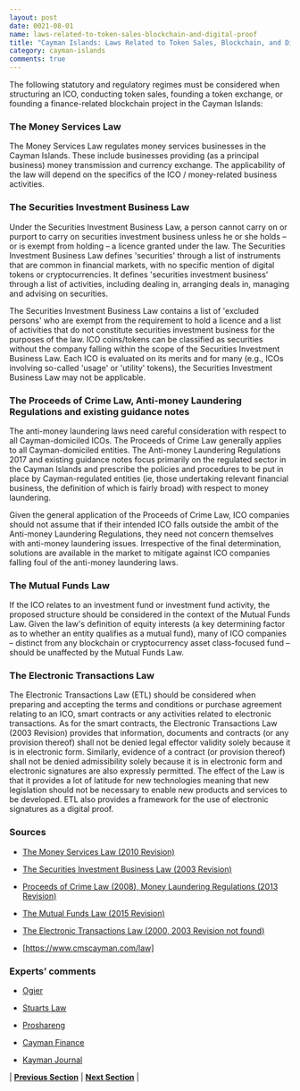 ```yaml
---
layout: post
date: 0021-08-01
name: laws-related-to-token-sales-blockchain-and-digital-proof
title: "Cayman Islands: Laws Related to Token Sales, Blockchain, and Digital Proof"
category: cayman-islands
comments: true
---
```


The following statutory and regulatory regimes must be considered when structuring an ICO, conducting token sales, founding a token exchange, or founding a finance-related blockchain project in the Cayman Islands:

### The Money Services Law ### 

The Money Services Law regulates money services businesses in the Cayman Islands. These include businesses providing (as a principal business) money transmission and currency exchange. The applicability of the law will depend on the specifics of the ICO / money-related business activities. 
 
### The Securities Investment Business Law ###

Under the Securities Investment Business Law, a person cannot carry on or purport to carry on securities investment business unless he or she holds – or is exempt from holding – a licence granted under the law. The Securities Investment Business Law defines 'securities' through a list of instruments that are common in financial markets, with no specific mention of digital tokens or cryptocurrencies. It defines 'securities investment business' through a list of activities, including dealing in, arranging deals in, managing and advising on securities. 
 
The Securities Investment Business Law contains a list of 'excluded persons' who are exempt from the requirement to hold a licence and a list of activities that do not constitute securities investment business for the purposes of the law. ICO coins/tokens can be classified as securities without the company falling within the scope of the Securities Investment Business Law. Each ICO is evaluated on its merits and for many (e.g., ICOs involving so-called 'usage' or 'utility' tokens), the Securities Investment Business Law may not be applicable. 
 
### The Proceeds of Crime Law, Anti-money Laundering Regulations and existing guidance notes ###

The anti-money laundering laws need careful consideration with respect to all Cayman-domiciled ICOs. The Proceeds of Crime Law generally applies to all Cayman-domiciled entities. The Anti-money Laundering Regulations 2017 and existing guidance notes focus primarily on the regulated sector in the Cayman Islands and prescribe the policies and procedures to be put in place by Cayman-regulated entities (ie, those undertaking relevant financial business, the definition of which is fairly broad) with respect to money laundering. 
 
Given the general application of the Proceeds of Crime Law, ICO companies should not assume that if their intended ICO falls outside the ambit of the Anti-money Laundering Regulations, they need not concern themselves with anti-money laundering issues. Irrespective of the final determination, solutions are available in the market to mitigate against ICO companies falling foul of the anti-money laundering laws. 
 
### The Mutual Funds Law ###

If the ICO relates to an investment fund or investment fund activity, the proposed structure should be considered in the context of the Mutual Funds Law. Given the law's definition of equity interests (a key determining factor as to whether an entity qualifies as a mutual fund), many of ICO companies – distinct from any blockchain or cryptocurrency asset class-focused fund – should be unaffected by the Mutual Funds Law.  

### The Electronic Transactions Law ###

The Electronic Transactions Law (ETL) should be considered when preparing and accepting the terms and conditions or purchase agreement relating to an ICO, smart contracts or any activities related to electronic transactions. As for the smart contracts, the Electronic Transactions Law (2003 Revision) provides that information, documents and contracts (or any provision thereof) shall not be denied legal effector validity solely because it is in electronic form. Similarly, evidence of a contract (or provision thereof) shall not be denied admissibility solely because it is in electronic form and electronic signatures are also expressly permitted. The effect of the Law is that it provides a lot of latitude for new technologies meaning that new legislation should not be necessary to enable new products and services to be developed. ETL also provides a framework for  the use of electronic signatures as a digital proof.


### Sources ### 

- [The Money Services Law (2010 Revision)](http://www.cima.ky/upimages/commonfiles/1499348940MoneyServicesLaw2010Revision.pdf)

- [The Securities Investment Business Law (2003 Revision)](http://www.cima.ky/upimages/commonfiles/1499350020SecurityConduct.pdf)

- [Proceeds of Crime Law (2008), Money Laundering Regulations (2013 Revision)](https://www.cmscayman.com/docs/MoneyLaunderingRegulations(2013Revision).pdf)

- [The Mutual Funds Law (2015 Revision)](www.cima.ky/upimages/commonfiles/1499349169MutualFundsLaw2015Revision.pdf)

- [The Electronic Transactions Law (2000, 2003 Revision not found)](http://www.track.unodc.org/LegalLibrary/LegalResources/Cayman%20Islands/Laws/Cayman%20Islands%20Electronic%20Transactions%20Law%202000.pdf)

- [https://www.cmscayman.com/law]

### Experts’ comments ###

- [Ogier](http://www.ogier.com/publications/building-blocks-for-icos-in-the-cayman-islands)

- [Stuarts Law](https://www.stuartslaw.com/cms/document/Initial_Coin_Offerings_in_the_Cayman_Islands.pdf)

- [Proshareng](https://www.proshareng.com/news/%20BlockChain%20&%20Cryptos/Structuring-an-ICO-through-the-Cayman-Islands/37141)

- [Cayman Finance](http://www.cayman.finance/2017/10/structuring-ico-cayman-islands/)

- [Kayman Journal](http://www.journal.ky/2017/10/10/cayman-vies-to-lead-blockchain-digital-id-innovation/)





| **[Previous Section]( https://neo-project.github.io/global-blockchain-compliance-hub//cayman-islands/cayman-islands-governing-by-law.html)** | **[Next Section]( https://neo-project.github.io/global-blockchain-compliance-hub//cayman-islands/cayman-islands-securities-related-laws.html)** |
